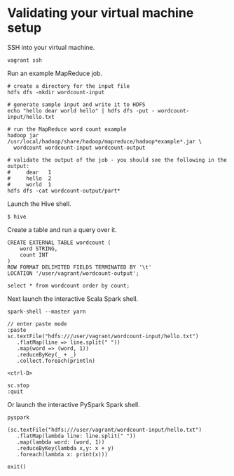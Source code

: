 Validating your virtual machine setup
=====================================

SSH into your virtual machine.

    vagrant ssh

Run an example MapReduce job.

    # create a directory for the input file
    hdfs dfs -mkdir wordcount-input

    # generate sample input and write it to HDFS
    echo "hello dear world hello" | hdfs dfs -put - wordcount-input/hello.txt

    # run the MapReduce word count example
    hadoop jar /usr/local/hadoop/share/hadoop/mapreduce/hadoop*example*.jar \
      wordcount wordcount-input wordcount-output

    # validate the output of the job - you should see the following in the output:
    #     dear   1
    #     hello  2
    #     world  1
    hdfs dfs -cat wordcount-output/part*

Launch the Hive shell.

    $ hive

Create a table and run a query over it.

    CREATE EXTERNAL TABLE wordcount (
        word STRING,
        count INT
    )
    ROW FORMAT DELIMITED FIELDS TERMINATED BY '\t'
    LOCATION '/user/vagrant/wordcount-output';

    select * from wordcount order by count;

Next launch the interactive Scala Spark shell.

    spark-shell --master yarn

    // enter paste mode
    :paste
    sc.textFile("hdfs:///user/vagrant/wordcount-input/hello.txt")
       .flatMap(line => line.split(" "))
       .map(word => (word, 1))
       .reduceByKey(_ + _)
       .collect.foreach(println)

    <ctrl-D>

    sc.stop
    :quit

Or launch the interactive PySpark Spark shell.

    pyspark

    (sc.textFile("hdfs:///user/vagrant/wordcount-input/hello.txt")
       .flatMap(lambda line: line.split(" "))
       .map(lambda word: (word, 1))
       .reduceByKey(lambda x,y: x + y)
       .foreach(lambda x: print(x)))

    exit()
